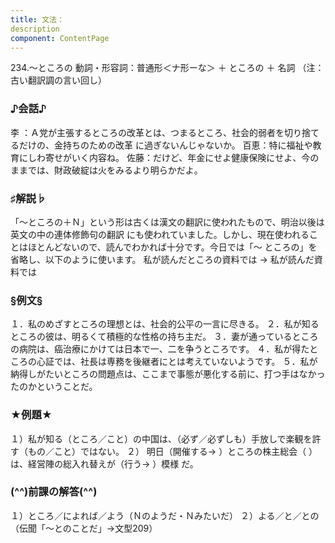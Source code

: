 ```yaml
---
title: 文法：
description
component: ContentPage
---
```



234.～ところの
動詞・形容詞：普通形＜ナ形ーな＞ ＋ ところの ＋ 名詞
（注：古い翻訳調の言い回し）
### ♪会話♪
李 ：Ａ党が主張するところの改革とは、つまるところ、社会的弱者を切り捨てるだけの、金持ちのための改革 に過ぎないんじゃないか。
百恵：特に福祉や教育にしわ寄せがいく内容ね。 佐藤：だけど、年金にせよ健康保険にせよ、今のままでは、財政破綻は火をみるより明らかだよ。
### ♯解説♭
「～ところの＋Ｎ」という形は古くは漢文の翻訳に使われたもので、明治以後は英文の中の連体修飾句の翻訳 にも使われていました。しかし、現在使われることはほとんどないので、読んでわかれば十分です。今日では「～ ところの」を省略し、以下のように使います。
私が読んだところの資料では → 私が読んだ資料では
### §例文§
１．私のめざすところの理想とは、社会的公平の一言に尽きる。
２．私が知るところの彼は、明るくて積極的な性格の持ち主だ。
３．妻が通っているところの病院は、癌治療にかけては日本で一、二を争うところです。
４．私が得たところの心証では、社長は専務を後継者にとは考えていないようです。
５．私が納得しがたいところの問題点は、ここまで事態が悪化する前に、打つ手はなかったのかということだ。
### ★例題★
１）私が知る（ところ／こと）の中国は、（必ず／必ずしも）手放しで楽観を許す（もの／こと）ではない。
２） 明日（開催する→ ）ところの株主総会（ ）は、経営陣の総入れ替えが（行う→ ）模様
だ。      
### (^^)前課の解答(^^)
１）ところ／によれば／よう（Ｎのようだ・Ｎみたいだ）
２）よる／と／との（伝聞「～とのことだ」→文型209）
